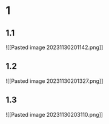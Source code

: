 # 1
## 1.1
![[Pasted image 20231130201142.png]]
## 1.2 
![[Pasted image 20231130201327.png]]
## 1.3 
![[Pasted image 20231130203110.png]]